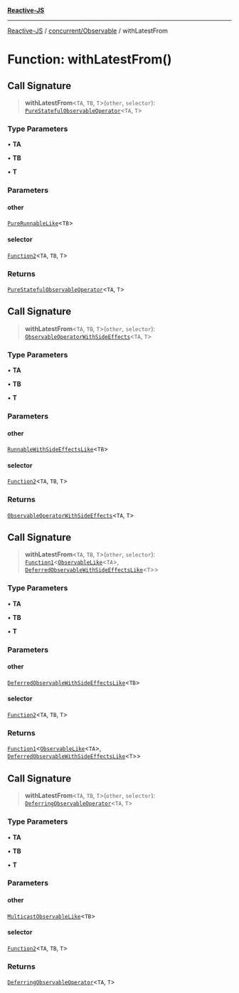 [**Reactive-JS**](../../../README.md)

***

[Reactive-JS](../../../README.md) / [concurrent/Observable](../README.md) / withLatestFrom

# Function: withLatestFrom()

## Call Signature

> **withLatestFrom**\<`TA`, `TB`, `T`\>(`other`, `selector`): [`PureStatefulObservableOperator`](../type-aliases/PureStatefulObservableOperator.md)\<`TA`, `T`\>

### Type Parameters

• **TA**

• **TB**

• **T**

### Parameters

#### other

[`PureRunnableLike`](../../interfaces/PureRunnableLike.md)\<`TB`\>

#### selector

[`Function2`](../../../functions/type-aliases/Function2.md)\<`TA`, `TB`, `T`\>

### Returns

[`PureStatefulObservableOperator`](../type-aliases/PureStatefulObservableOperator.md)\<`TA`, `T`\>

## Call Signature

> **withLatestFrom**\<`TA`, `TB`, `T`\>(`other`, `selector`): [`ObservableOperatorWithSideEffects`](../type-aliases/ObservableOperatorWithSideEffects.md)\<`TA`, `T`\>

### Type Parameters

• **TA**

• **TB**

• **T**

### Parameters

#### other

[`RunnableWithSideEffectsLike`](../../interfaces/RunnableWithSideEffectsLike.md)\<`TB`\>

#### selector

[`Function2`](../../../functions/type-aliases/Function2.md)\<`TA`, `TB`, `T`\>

### Returns

[`ObservableOperatorWithSideEffects`](../type-aliases/ObservableOperatorWithSideEffects.md)\<`TA`, `T`\>

## Call Signature

> **withLatestFrom**\<`TA`, `TB`, `T`\>(`other`, `selector`): [`Function1`](../../../functions/type-aliases/Function1.md)\<[`ObservableLike`](../../interfaces/ObservableLike.md)\<`TA`\>, [`DeferredObservableWithSideEffectsLike`](../../interfaces/DeferredObservableWithSideEffectsLike.md)\<`T`\>\>

### Type Parameters

• **TA**

• **TB**

• **T**

### Parameters

#### other

[`DeferredObservableWithSideEffectsLike`](../../interfaces/DeferredObservableWithSideEffectsLike.md)\<`TB`\>

#### selector

[`Function2`](../../../functions/type-aliases/Function2.md)\<`TA`, `TB`, `T`\>

### Returns

[`Function1`](../../../functions/type-aliases/Function1.md)\<[`ObservableLike`](../../interfaces/ObservableLike.md)\<`TA`\>, [`DeferredObservableWithSideEffectsLike`](../../interfaces/DeferredObservableWithSideEffectsLike.md)\<`T`\>\>

## Call Signature

> **withLatestFrom**\<`TA`, `TB`, `T`\>(`other`, `selector`): [`DeferringObservableOperator`](../type-aliases/DeferringObservableOperator.md)\<`TA`, `T`\>

### Type Parameters

• **TA**

• **TB**

• **T**

### Parameters

#### other

[`MulticastObservableLike`](../../interfaces/MulticastObservableLike.md)\<`TB`\>

#### selector

[`Function2`](../../../functions/type-aliases/Function2.md)\<`TA`, `TB`, `T`\>

### Returns

[`DeferringObservableOperator`](../type-aliases/DeferringObservableOperator.md)\<`TA`, `T`\>
